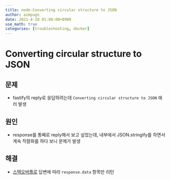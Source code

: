 ```yaml
---
title: node-Converting circular structure to JSON
author: aimpugn
date: 2021-4-18 01:00:00+0900
use_math: true
categories: [troubleshooting, docker]
---
```


# Converting circular structure to JSON

## 문제

- fastify의 reply로 응답하려는데 `Converting circular structure to JSON` 에러 발생

## 원인

- response를 통째로 reply해서 보고 싶었는데, 내부에서 JSON.stringify를 하면서 계속 직렬화를 하다 보니 문제가 발생

## 해결

- [스택오버플로](https://stackoverflow.com/a/64738852) 답변에 따라 `response.data` 항목만 리턴
